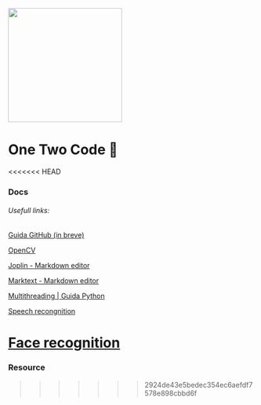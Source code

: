 <img title="" src="https://cdn.discordapp.com/attachments/816631707817869323/816632585970122752/LogoPNG.png" alt="" width="232" data-align="center">

# One Two Code :unicorn:

<<<<<<< HEAD
### Docs

###### Usefull links:

[Guida GitHub (in breve)](https://rogerdudler.github.io/git-guide/index.it.html "https://rogerdudler.github.io/git-guide/index.it.html")

[OpenCV ](https://opencv.org/ "https://opencv.org/")

[Joplin - Markdown editor](https://joplinapp.org/ "https://joplinapp.org/")

[Marktext - Markdown editor](https://marktext.app/)

[Multithreading | Guida Python](https://www.html.it/pag/69486/multithreading/)

[Speech recongnition](https://realpython.com/python-speech-recognition/)

[Face recognition](https://www.xailient.com/post/face-tracking-python-dlib)
=======
### Resource
>>>>>>> 2924de43e5bedec354ec6aefdf7578e898cbbd6f
